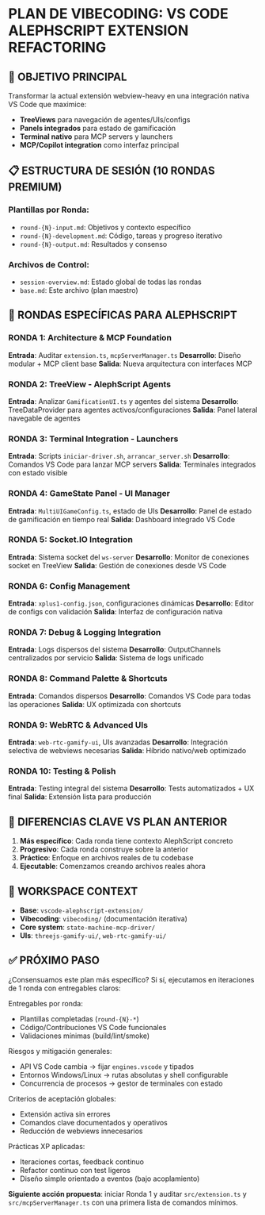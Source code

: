 # PLAN DE VIBECODING: VS CODE ALEPHSCRIPT EXTENSION REFACTORING

## 🎯 OBJETIVO PRINCIPAL
Transformar la actual extensión webview-heavy en una integración nativa VS Code que maximice:
- **TreeViews** para navegación de agentes/UIs/configs
- **Panels integrados** para estado de gamificación
- **Terminal nativo** para MCP servers y launchers
- **MCP/Copilot integration** como interfaz principal

## 📋 ESTRUCTURA DE SESIÓN (10 RONDAS PREMIUM)

### Plantillas por Ronda:
- `round-{N}-input.md`: Objetivos y contexto específico
- `round-{N}-development.md`: Código, tareas y progreso iterativo
- `round-{N}-output.md`: Resultados y consenso

### Archivos de Control:
- `session-overview.md`: Estado global de todas las rondas
- `base.md`: Este archivo (plan maestro)

## 🚀 RONDAS ESPECÍFICAS PARA ALEPHSCRIPT

### RONDA 1: Architecture & MCP Foundation
**Entrada**: Auditar `extension.ts`, `mcpServerManager.ts`
**Desarrollo**: Diseño modular + MCP client base
**Salida**: Nueva arquitectura con interfaces MCP

### RONDA 2: TreeView - AlephScript Agents
**Entrada**: Analizar `GamificationUI.ts` y agentes del sistema
**Desarrollo**: TreeDataProvider para agentes activos/configuraciones
**Salida**: Panel lateral navegable de agentes

### RONDA 3: Terminal Integration - Launchers
**Entrada**: Scripts `iniciar-driver.sh`, `arrancar_server.sh`
**Desarrollo**: Comandos VS Code para lanzar MCP servers
**Salida**: Terminales integrados con estado visible

### RONDA 4: GameState Panel - UI Manager
**Entrada**: `MultiUIGameConfig.ts`, estado de UIs
**Desarrollo**: Panel de estado de gamificación en tiempo real
**Salida**: Dashboard integrado VS Code

### RONDA 5: Socket.IO Integration
**Entrada**: Sistema socket del `ws-server`
**Desarrollo**: Monitor de conexiones socket en TreeView
**Salida**: Gestión de conexiones desde VS Code

### RONDA 6: Config Management
**Entrada**: `xplus1-config.json`, configuraciones dinámicas
**Desarrollo**: Editor de configs con validación
**Salida**: Interfaz de configuración nativa

### RONDA 7: Debug & Logging Integration
**Entrada**: Logs dispersos del sistema
**Desarrollo**: OutputChannels centralizados por servicio
**Salida**: Sistema de logs unificado

### RONDA 8: Command Palette & Shortcuts
**Entrada**: Comandos dispersos
**Desarrollo**: Comandos VS Code para todas las operaciones
**Salida**: UX optimizada con shortcuts

### RONDA 9: WebRTC & Advanced UIs
**Entrada**: `web-rtc-gamify-ui`, UIs avanzadas
**Desarrollo**: Integración selectiva de webviews necesarias
**Salida**: Híbrido nativo/web optimizado

### RONDA 10: Testing & Polish
**Entrada**: Testing integral del sistema
**Desarrollo**: Tests automatizados + UX final
**Salida**: Extensión lista para producción

## 🔧 DIFERENCIAS CLAVE VS PLAN ANTERIOR

1. **Más específico**: Cada ronda tiene contexto AlephScript concreto
2. **Progresivo**: Cada ronda construye sobre la anterior
3. **Práctico**: Enfoque en archivos reales de tu codebase
4. **Ejecutable**: Comenzamos creando archivos reales ahora

## 📁 WORKSPACE CONTEXT
- **Base**: `vscode-alephscript-extension/`
- **Vibecoding**: `vibecoding/` (documentación iterativa)
- **Core system**: `state-machine-mcp-driver/`
- **UIs**: `threejs-gamify-ui/`, `web-rtc-gamify-ui/`

## ✅ PRÓXIMO PASO
¿Consensuamos este plan más específico? Si sí, ejecutamos en iteraciones de 1 ronda con entregables claros:

Entregables por ronda:
- Plantillas completadas (`round-{N}-*`)
- Código/Contribuciones VS Code funcionales
- Validaciones mínimas (build/lint/smoke)

Riesgos y mitigación generales:
- API VS Code cambia → fijar `engines.vscode` y tipados
- Entornos Windows/Linux → rutas absolutas y shell configurable
- Concurrencia de procesos → gestor de terminales con estado

Criterios de aceptación globales:
- Extensión activa sin errores
- Comandos clave documentados y operativos
- Reducción de webviews innecesarios

Prácticas XP aplicadas:
- Iteraciones cortas, feedback continuo
- Refactor continuo con test ligeros
- Diseño simple orientado a eventos (bajo acoplamiento)

**Siguiente acción propuesta**: iniciar Ronda 1 y auditar `src/extension.ts` y `src/mcpServerManager.ts` con una primera lista de comandos mínimos.
